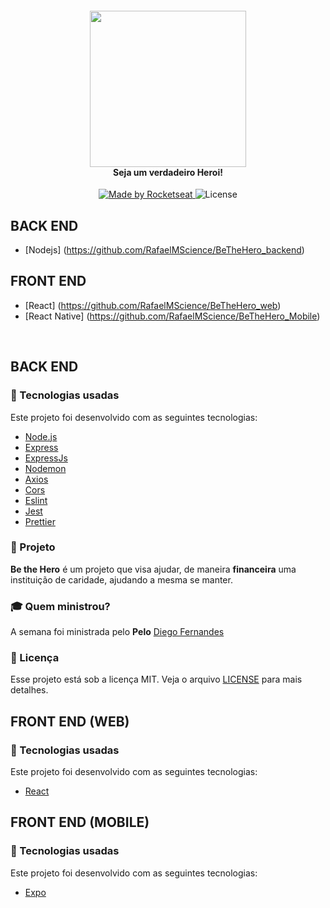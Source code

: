 <h4 align="center">
<img src="logo3x.png" width="250px" /><br>
 <b>Seja um verdadeiro Heroi!</b>
</h4>
<p align="center">
  <a href="https://rocketseat.com.br">
    <img alt="Made by Rocketseat" src="https://img.shields.io/badge/made%20by-Rocketseat-red">
  </a>
  <img alt="License" src="https://img.shields.io/badge/license-MIT-red">
</p>


## BACK END
- [Nodejs] (https://github.com/RafaelMScience/BeTheHero_backend)

## FRONT END
- [React] (https://github.com/RafaelMScience/BeTheHero_web)
- [React Native] (https://github.com/RafaelMScience/BeTheHero_Mobile)

<br>

## BACK END
### :rocket: Tecnologias usadas
Este projeto foi desenvolvido com as seguintes tecnologias:
- [Node.js](https://nodejs.org/en/)
- [Express](https://expressjs.com/pt-br/)
- [ExpressJs](https://expressjs.com/pt-br/)
- [Nodemon](https://www.npmjs.com/package/nodemon)
- [Axios](https://www.npmjs.com/package/axios)
- [Cors](https://www.npmjs.com/package/cors)
- [Eslint](https://www.npmjs.com/package/eslint)
- [Jest](https://www.npmjs.com/package/jest)
- [Prettier](https://www.npmjs.com/package/prettier)

### :muscle: Projeto

<b>Be the Hero</b> é um projeto que visa ajudar, de maneira <b>financeira</b> uma instituição de caridade, ajudando a mesma se manter. 

### :mortar_board: Quem ministrou?

A semana foi ministrada pelo <b>Pelo</b> [Diego Fernandes](https://github.com/diego3g)

### :memo: Licença

Esse projeto está sob a licença MIT. Veja o arquivo [LICENSE](LICENSE.md) para mais detalhes.

## FRONT END (WEB)
### :rocket: Tecnologias usadas
Este projeto foi desenvolvido com as seguintes tecnologias:
- [React](https://pt-br.reactjs.org/)


## FRONT END (MOBILE)
### :rocket: Tecnologias usadas
Este projeto foi desenvolvido com as seguintes tecnologias:
- [Expo](https://expo.io/)
